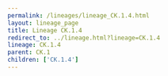 ```yaml
---
permalink: /lineages/lineage_CK.1.4.html
layout: lineage_page
title: Lineage CK.1.4
redirect_to: ../lineage.html?lineage=CK.1.4
lineage: CK.1.4
parent: CK.1
children: ['CK.1.4']
---
```

